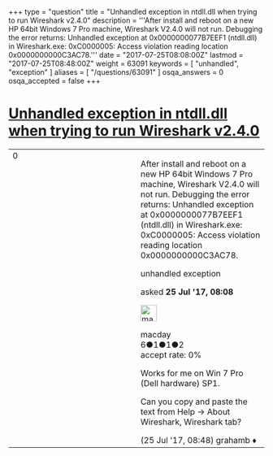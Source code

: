 +++
type = "question"
title = "Unhandled exception in ntdll.dll when trying to run Wireshark v2.4.0"
description = '''After install and reboot on a new HP 64bit Windows 7 Pro machine, Wireshark V2.4.0 will not run. Debugging the error returns: Unhandled exception at 0x0000000077B7EEF1 (ntdll.dll) in Wireshark.exe: 0xC0000005: Access violation reading location 0x0000000000C3AC78.'''
date = "2017-07-25T08:08:00Z"
lastmod = "2017-07-25T08:48:00Z"
weight = 63091
keywords = [ "unhandled", "exception" ]
aliases = [ "/questions/63091" ]
osqa_answers = 0
osqa_accepted = false
+++

<div class="headNormal">

# [Unhandled exception in ntdll.dll when trying to run Wireshark v2.4.0](/questions/63091/unhandled-exception-in-ntdlldll-when-trying-to-run-wireshark-v240)

</div>

<div id="main-body">

<div id="askform">

<table id="question-table" style="width:100%;"><colgroup><col style="width: 50%" /><col style="width: 50%" /></colgroup><tbody><tr class="odd"><td style="width: 30px; vertical-align: top"><div class="vote-buttons"><span id="post-63091-upvote" class="ajax-command post-vote up" rel="nofollow" title="I like this post (click again to cancel)"> </span><div id="post-63091-score" class="post-score" title="current number of votes">0</div><span id="post-63091-downvote" class="ajax-command post-vote down" rel="nofollow" title="I dont like this post (click again to cancel)"> </span> <span id="favorite-mark" class="ajax-command favorite-mark" rel="nofollow" title="mark/unmark this question as favorite (click again to cancel)"> </span><div id="favorite-count" class="favorite-count"></div></div></td><td><div id="item-right"><div class="question-body"><p>After install and reboot on a new HP 64bit Windows 7 Pro machine, Wireshark V2.4.0 will not run. Debugging the error returns: Unhandled exception at 0x0000000077B7EEF1 (ntdll.dll) in Wireshark.exe: 0xC0000005: Access violation reading location 0x0000000000C3AC78.</p></div><div id="question-tags" class="tags-container tags"><span class="post-tag tag-link-unhandled" rel="tag" title="see questions tagged &#39;unhandled&#39;">unhandled</span> <span class="post-tag tag-link-exception" rel="tag" title="see questions tagged &#39;exception&#39;">exception</span></div><div id="question-controls" class="post-controls"></div><div class="post-update-info-container"><div class="post-update-info post-update-info-user"><p>asked <strong>25 Jul '17, 08:08</strong></p><img src="https://secure.gravatar.com/avatar/76c660a6be26e7cb20afabef819dbd7b?s=32&amp;d=identicon&amp;r=g" class="gravatar" width="32" height="32" alt="macday&#39;s gravatar image" /><p><span>macday</span><br />
<span class="score" title="6 reputation points">6</span><span title="1 badges"><span class="badge1">●</span><span class="badgecount">1</span></span><span title="1 badges"><span class="silver">●</span><span class="badgecount">1</span></span><span title="2 badges"><span class="bronze">●</span><span class="badgecount">2</span></span><br />
<span class="accept_rate" title="Rate of the user&#39;s accepted answers">accept rate:</span> <span title="macday has no accepted answers">0%</span></p></div></div><div id="comments-container-63091" class="comments-container"><span id="63093"></span><div id="comment-63093" class="comment"><div id="post-63093-score" class="comment-score"></div><div class="comment-text"><p>Works for me on Win 7 Pro (Dell hardware) SP1.</p><p>Can you copy and paste the text from Help -&gt; About Wireshark, Wireshark tab?</p></div><div id="comment-63093-info" class="comment-info"><span class="comment-age">(25 Jul '17, 08:48)</span> <span class="comment-user userinfo">grahamb ♦</span></div></div></div><div id="comment-tools-63091" class="comment-tools"></div><div class="clear"></div><div id="comment-63091-form-container" class="comment-form-container"></div><div class="clear"></div></div></td></tr></tbody></table>

</div>

</div>

